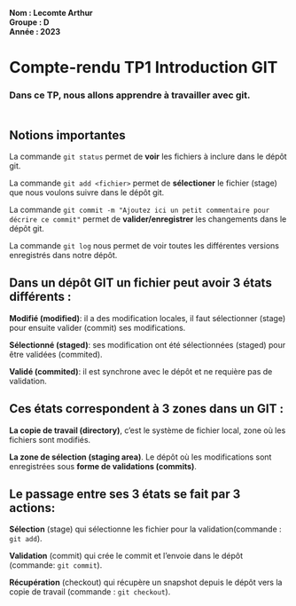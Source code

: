 **Nom :  Lecomte Arthur** <br>
**Groupe : D**     <br>	
**Année : 2023**

# Compte-rendu TP1 Introduction GIT

### Dans ce TP, nous allons apprendre à travailler avec git. <br><br>


## Notions importantes 

La commande `git status` permet de **voir** les fichiers à inclure dans le dépôt git.

La commande `git add <fichier>` permet de **sélectioner** le fichier (stage) que nous voulons suivre dans le dépôt git.

La commande `git commit -m "Ajoutez ici un petit commentaire pour décrire ce commit"` permet de **valider/enregistrer** les changements dans le dépôt git.

La commande `git log` nous permet de voir toutes les différentes versions enregistrés dans notre dépôt.

## Dans un dépôt GIT un fichier peut avoir 3 états différents :

**Modifié (modified)**: il a des modification locales, il faut sélectionner (stage) pour ensuite valider (commit) ses modifications.

**Sélectionné (staged)**: ses modification ont été sélectionnées (staged) pour être validées (commited).

**Validé (commited)**: il est synchrone avec le dépôt et ne requière pas de validation.

## Ces états correspondent à 3 zones dans un GIT :

**La copie de travail (directory)**, c’est le système de fichier local, zone où les fichiers sont modifiés.

**La zone de sélection (staging area)**.
Le dépôt où les modifications sont enregistrées sous **forme de validations (commits)**.

## Le passage entre ses 3 états se fait par 3 actions:

**Sélection** (stage) qui sélectionne les fichier pour la validation(commande : `git add`).

**Validation** (commit) qui crée le commit et l’envoie dans le dépôt (commande: `git commit`).

**Récupération** (checkout) qui récupère un snapshot depuis le dépôt vers la copie de travail (commande : `git checkout`).